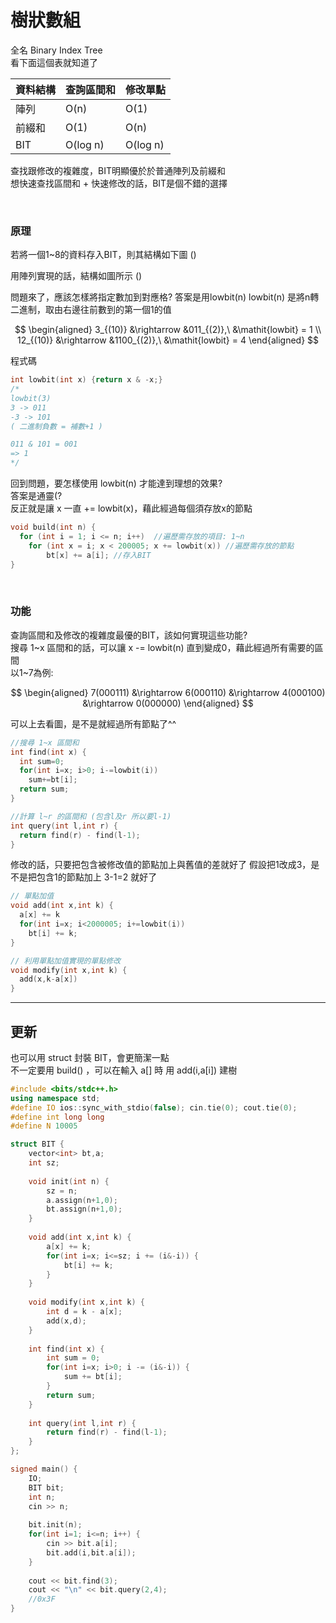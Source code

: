 # 樹狀數組
全名 Binary Index Tree  
看下面這個表就知道了

| 資料結構  | 查詢區間和         | 修改單點  |
| -------- | ----------------- | -------- |
| 陣列      |   O(n)           | O(1)     |
| 前綴和    |   O(1)           | O(n)     |
| BIT      |   O(log n)        | O(log n) |

查找跟修改的複雜度，BIT明顯優於於普通陣列及前綴和 <br>
想快速查找區間和 + 快速修改的話，BIT是個不錯的選擇

<br>

### 原理
若將一個1~8的資料存入BIT，則其結構如下圖
()

用陣列實現的話，結構如圖所示
()

問題來了，應該怎樣將指定數加到對應格?
答案是用lowbit(n)
lowbit(n) 是將n轉二進制，取由右邊往前數到的第一個1的值 <br>

$$
\begin{aligned}
3_{(10)}  &\rightarrow  &011_{(2)},\  &\mathit{lowbit} = 1 \\
12_{(10)} &\rightarrow  &1100_{(2)},\ &\mathit{lowbit} = 4
\end{aligned}
$$

程式碼<br>
``` cpp
int lowbit(int x) {return x & -x;}
/*
lowbit(3)
3 -> 011
-3 -> 101
( 二進制負數 = 補數+1 )

011 & 101 = 001
=> 1
*/
```

回到問題，要怎樣使用 lowbit(n) 才能達到理想的效果? <br>
答案是通靈(? <br>
反正就是讓 x 一直 += lowbit(x)，藉此經過每個須存放x的節點
``` cpp
void build(int n) {
  for (int i = 1; i <= n; i++)  //遍歷需存放的項目: 1~n
    for (int x = i; x < 200005; x += lowbit(x)) //遍歷需存放的節點
        bt[x] += a[i]; //存入BIT
}
```

<br>

### 功能
查詢區間和及修改的複雜度最優的BIT，該如何實現這些功能? <br>
搜尋 1\~x 區間和的話，可以讓 x -= lowbit(n) 直到變成0，藉此經過所有需要的區間 <br>
以1~7為例:

$$
\begin{aligned}
7(000111)  &\rightarrow  6(000110) &\rightarrow  4(000100) &\rightarrow  0(000000)
\end{aligned}
$$

可以上去看圖，是不是就經過所有節點了^^
``` cpp
//搜尋 1~x 區間和
int find(int x) {
  int sum=0;
  for(int i=x; i>0; i-=lowbit(i))
    sum+=bt[i];
  return sum;
}

//計算 l~r 的區間和 (包含l及r 所以要l-1)
int query(int l,int r) {
  return find(r) - find(l-1);
}
```
修改的話，只要把包含被修改值的節點加上與舊值的差就好了
假設把1改成3，是不是把包含1的節點加上 3-1=2 就好了
``` cpp
// 單點加值
void add(int x,int k) {
  a[x] += k
  for(int i=x; i<2000005; i+=lowbit(i)) 
    bt[i] += k;
}

// 利用單點加值實現的單點修改
void modify(int x,int k) {
  add(x,k-a[x])
}
```

---

## 更新
也可以用 struct 封裝 BIT，會更簡潔一點 <br>
不一定要用 build() ，可以在輸入 a[] 時 用 add(i,a[i]) 建樹

``` cpp
#include <bits/stdc++.h>
using namespace std;
#define IO ios::sync_with_stdio(false); cin.tie(0); cout.tie(0);
#define int long long
#define N 10005

struct BIT {
	vector<int> bt,a;
	int sz;
	
	void init(int n) {
		sz = n;
		a.assign(n+1,0);
		bt.assign(n+1,0);
	}
	
	void add(int x,int k) {
		a[x] += k;
		for(int i=x; i<=sz; i += (i&-i)) {
			bt[i] += k;
		}
	}
	
	void modify(int x,int k) {
		int d = k - a[x];
		add(x,d);
	}
	
	int find(int x) {
		int sum = 0;
		for(int i=x; i>0; i -= (i&-i)) {
			sum += bt[i];
		}
		return sum;
	}
	
	int query(int l,int r) {
		return find(r) - find(l-1);
	}
};

signed main() {
    IO;
    BIT bit;
    int n;
    cin >> n;
    
    bit.init(n);
    for(int i=1; i<=n; i++) {
    	cin >> bit.a[i];
    	bit.add(i,bit.a[i]);
	}
	
	cout << bit.find(3);
	cout << "\n" << bit.query(2,4);
    //0x3F 
}

```
